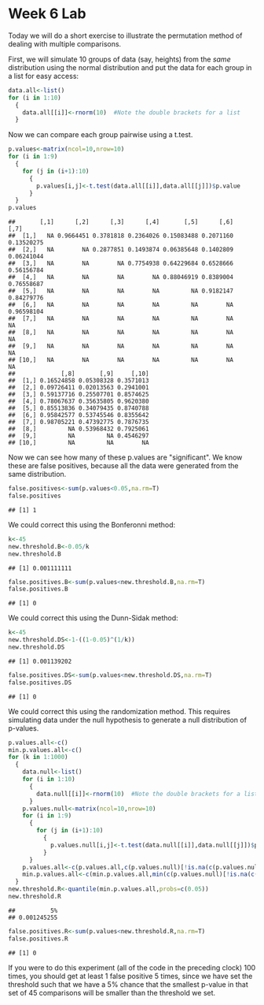 Week 6 Lab
=============
  
Today we will do a short exercise to illustrate the permutation method of dealing with multiple comparisons.

First, we will simulate 10 groups of data (say, heights) from the *same* distribution using the normal distribution and put the data for each group in a list for easy access:


```r
data.all<-list()
for (i in 1:10)
  {
    data.all[[i]]<-rnorm(10)  #Note the double brackets for a list
  }
```

Now we can compare each group pairwise using a t.test.


```r
p.values<-matrix(ncol=10,nrow=10)
for (i in 1:9)
  {
    for (j in (i+1):10)
      {
        p.values[i,j]<-t.test(data.all[[i]],data.all[[j]])$p.value 
      }
  }
p.values
```

```
##       [,1]      [,2]      [,3]      [,4]       [,5]      [,6]       [,7]
##  [1,]   NA 0.9664451 0.3781818 0.2364026 0.15083488 0.2071160 0.13520275
##  [2,]   NA        NA 0.2877851 0.1493874 0.06385648 0.1402809 0.06241044
##  [3,]   NA        NA        NA 0.7754938 0.64229684 0.6528666 0.56156784
##  [4,]   NA        NA        NA        NA 0.88046919 0.8389004 0.76558687
##  [5,]   NA        NA        NA        NA         NA 0.9182147 0.84279776
##  [6,]   NA        NA        NA        NA         NA        NA 0.96598104
##  [7,]   NA        NA        NA        NA         NA        NA         NA
##  [8,]   NA        NA        NA        NA         NA        NA         NA
##  [9,]   NA        NA        NA        NA         NA        NA         NA
## [10,]   NA        NA        NA        NA         NA        NA         NA
##             [,8]       [,9]     [,10]
##  [1,] 0.16524858 0.05308328 0.3571013
##  [2,] 0.09726411 0.02013563 0.2941001
##  [3,] 0.59137716 0.25507701 0.8574625
##  [4,] 0.78067637 0.35635805 0.9620380
##  [5,] 0.85513836 0.34079435 0.8740788
##  [6,] 0.95842577 0.53745546 0.8355642
##  [7,] 0.98705221 0.47392775 0.7876735
##  [8,]         NA 0.53968432 0.7925061
##  [9,]         NA         NA 0.4546297
## [10,]         NA         NA        NA
```

Now we can see how many of these p.values are "significant". We know these are false positives, because all the data were generated from the same distribution.


```r
false.positives<-sum(p.values<0.05,na.rm=T)
false.positives
```

```
## [1] 1
```

We could correct this using the Bonferonni method:


```r
k<-45
new.threshold.B<-0.05/k
new.threshold.B
```

```
## [1] 0.001111111
```

```r
false.positives.B<-sum(p.values<new.threshold.B,na.rm=T)
false.positives.B
```

```
## [1] 0
```

We could correct this using the Dunn-Sidak method:


```r
k<-45
new.threshold.DS<-1-((1-0.05)^(1/k))
new.threshold.DS
```

```
## [1] 0.001139202
```

```r
false.positives.DS<-sum(p.values<new.threshold.DS,na.rm=T)
false.positives.DS
```

```
## [1] 0
```

We could correct this using the randomization method. This requires simulating data under the null hypothesis to generate a null distribution of p-values.



```r
p.values.all<-c()
min.p.values.all<-c()
for (k in 1:1000)
  {
    data.null<-list()
    for (i in 1:10)
      {
        data.null[[i]]<-rnorm(10)  #Note the double brackets for a list
      }
    p.values.null<-matrix(ncol=10,nrow=10)
    for (i in 1:9)
      {
        for (j in (i+1):10)
          {
            p.values.null[i,j]<-t.test(data.null[[i]],data.null[[j]])$p.value 
          }
      }
    p.values.all<-c(p.values.all,c(p.values.null)[!is.na(c(p.values.null))])
    min.p.values.all<-c(min.p.values.all,min(c(p.values.null)[!is.na(c(p.values.null))]))
  }
new.threshold.R<-quantile(min.p.values.all,probs=c(0.05))
new.threshold.R
```

```
##          5% 
## 0.001245255
```

```r
false.positives.R<-sum(p.values<new.threshold.R,na.rm=T)
false.positives.R
```

```
## [1] 0
```

If you were to do this experiment (all of the code in the preceding clock) 100 times, you should get at least 1 false positive 5 times, since we have set the threshold such that we have a 5% chance that the smallest p-value in that set of 45 comparisons will be smaller than the threshold we set.
